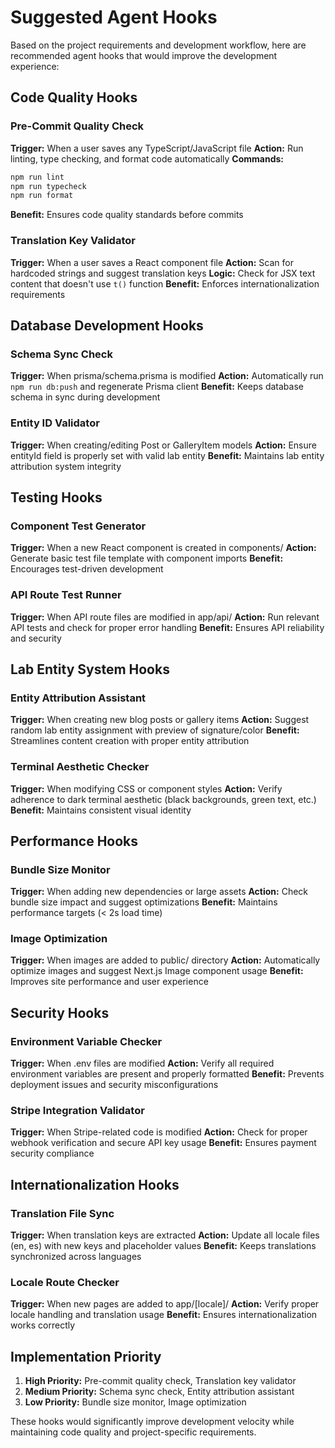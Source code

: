 # Suggested Agent Hooks

Based on the project requirements and development workflow, here are recommended agent hooks that would improve the development experience:

## Code Quality Hooks

### Pre-Commit Quality Check
**Trigger:** When a user saves any TypeScript/JavaScript file
**Action:** Run linting, type checking, and format code automatically
**Commands:**
```bash
npm run lint
npm run typecheck  
npm run format
```
**Benefit:** Ensures code quality standards before commits

### Translation Key Validator
**Trigger:** When a user saves a React component file
**Action:** Scan for hardcoded strings and suggest translation keys
**Logic:** Check for JSX text content that doesn't use `t()` function
**Benefit:** Enforces internationalization requirements

## Database Development Hooks

### Schema Sync Check
**Trigger:** When prisma/schema.prisma is modified
**Action:** Automatically run `npm run db:push` and regenerate Prisma client
**Benefit:** Keeps database schema in sync during development

### Entity ID Validator
**Trigger:** When creating/editing Post or GalleryItem models
**Action:** Ensure entityId field is properly set with valid lab entity
**Benefit:** Maintains lab entity attribution system integrity

## Testing Hooks

### Component Test Generator
**Trigger:** When a new React component is created in components/
**Action:** Generate basic test file template with component imports
**Benefit:** Encourages test-driven development

### API Route Test Runner
**Trigger:** When API route files are modified in app/api/
**Action:** Run relevant API tests and check for proper error handling
**Benefit:** Ensures API reliability and security

## Lab Entity System Hooks

### Entity Attribution Assistant
**Trigger:** When creating new blog posts or gallery items
**Action:** Suggest random lab entity assignment with preview of signature/color
**Benefit:** Streamlines content creation with proper entity attribution

### Terminal Aesthetic Checker
**Trigger:** When modifying CSS or component styles
**Action:** Verify adherence to dark terminal aesthetic (black backgrounds, green text, etc.)
**Benefit:** Maintains consistent visual identity

## Performance Hooks

### Bundle Size Monitor
**Trigger:** When adding new dependencies or large assets
**Action:** Check bundle size impact and suggest optimizations
**Benefit:** Maintains performance targets (< 2s load time)

### Image Optimization
**Trigger:** When images are added to public/ directory
**Action:** Automatically optimize images and suggest Next.js Image component usage
**Benefit:** Improves site performance and user experience

## Security Hooks

### Environment Variable Checker
**Trigger:** When .env files are modified
**Action:** Verify all required environment variables are present and properly formatted
**Benefit:** Prevents deployment issues and security misconfigurations

### Stripe Integration Validator
**Trigger:** When Stripe-related code is modified
**Action:** Check for proper webhook verification and secure API key usage
**Benefit:** Ensures payment security compliance

## Internationalization Hooks

### Translation File Sync
**Trigger:** When translation keys are extracted
**Action:** Update all locale files (en, es) with new keys and placeholder values
**Benefit:** Keeps translations synchronized across languages

### Locale Route Checker
**Trigger:** When new pages are added to app/[locale]/
**Action:** Verify proper locale handling and translation usage
**Benefit:** Ensures internationalization works correctly

## Implementation Priority

1. **High Priority:** Pre-commit quality check, Translation key validator
2. **Medium Priority:** Schema sync check, Entity attribution assistant
3. **Low Priority:** Bundle size monitor, Image optimization

These hooks would significantly improve development velocity while maintaining code quality and project-specific requirements.